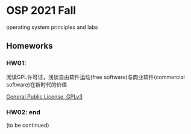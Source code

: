 # OSP 2021 Fall
operating system principles and labs

## Homeworks

### HW01: 

阅读GPL许可证，浅谈自由软件运动(free software)与商业软件(commercial software)在新时代的价值

[General Public License, GPLv3](https://www.gnu.org/licenses/gpl-3.0.en.html)

### HW02: end
(to be continued) 
